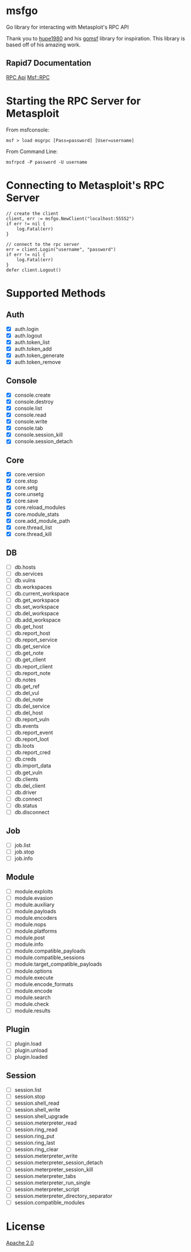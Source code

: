 # msfgo
Go library for interacting with Metasploit's RPC API

Thank you to [hupe1980](https://github.com/hupe1980) and his [gomsf](https://github.com/hupe1980/gomsf) library for inspiration. This library is based off of his amazing work.

## Rapid7 Documentation
[RPC Api](https://docs.rapid7.com/metasploit/rpc-api)
[Msf::RPC](https://docs.metasploit.com/api/Msf/RPC.html)

# Starting the RPC Server for Metasploit
From msfconsole:
```
msf > load msgrpc [Pass=password] [User=username]
```

From Command Line:
```
msfrpcd -P password -U username
```

# Connecting to Metasploit's RPC Server
```
// create the client
client, err := msfgo.NewClient("localhost:55552")
if err != nil {
    log.Fatal(err)
}

// connect to the rpc server
err = client.Login("username", "password")
if err != nil {
    log.Fatal(err)
}
defer client.Logout()
```

# Supported Methods
## Auth
- [X] auth.login
- [X] auth.logout
- [X] auth.token_list
- [X] auth.token_add
- [X] auth.token_generate
- [X] auth.token_remove

## Console
- [X] console.create
- [X] console.destroy
- [X] console.list
- [X] console.read
- [X] console.write
- [X] console.tab
- [X] console.session_kill
- [X] console.session_detach

## Core
- [X] core.version
- [X] core.stop
- [X] core.setg
- [X] core.unsetg
- [X] core.save
- [X] core.reload_modules
- [X] core.module_stats
- [X] core.add_module_path
- [X] core.thread_list
- [X] core.thread_kill

## DB
- [ ] db.hosts
- [ ] db.services
- [ ] db.vulns
- [ ] db.workspaces
- [ ] db.current_workspace
- [ ] db.get_workspace
- [ ] db.set_workspace
- [ ] db.del_workspace
- [ ] db.add_workspace
- [ ] db.get_host
- [ ] db.report_host
- [ ] db.report_service
- [ ] db.get_service
- [ ] db.get_note
- [ ] db.get_client
- [ ] db.report_client
- [ ] db.report_note
- [ ] db.notes
- [ ] db.get_ref
- [ ] db.del_vul
- [ ] db.del_note
- [ ] db.del_service
- [ ] db.del_host
- [ ] db.report_vuln
- [ ] db.events
- [ ] db.report_event
- [ ] db.report_loot
- [ ] db.loots
- [ ] db.report_cred
- [ ] db.creds
- [ ] db.import_data
- [ ] db.get_vuln
- [ ] db.clients
- [ ] db.del_client
- [ ] db.driver
- [ ] db.connect
- [ ] db.status
- [ ] db.disconnect

## Job
- [ ] job.list
- [ ] job.stop
- [ ] job.info

## Module
- [ ] module.exploits
- [ ] module.evasion
- [ ] module.auxiliary
- [ ] module.payloads
- [ ] module.encoders
- [ ] module.nops
- [ ] module.platforms
- [ ] module.post
- [ ] module.info
- [ ] module.compatible_payloads
- [ ] module.compatible_sessions
- [ ] module.target_compatible_payloads
- [ ] module.options
- [ ] module.execute
- [ ] module.encode_formats
- [ ] module.encode
- [ ] module.search
- [ ] module.check
- [ ] module.results

## Plugin
- [ ] plugin.load
- [ ] plugin.unload
- [ ] plugin.loaded

## Session
- [ ] session.list
- [ ] session.stop
- [ ] session.shell_read
- [ ] session.shell_write
- [ ] session.shell_upgrade
- [ ] session.meterpreter_read
- [ ] session.ring_read
- [ ] session.ring_put
- [ ] session.ring_last
- [ ] session.ring_clear
- [ ] session.meterpreter_write
- [ ] session.meterpreter_session_detach
- [ ] session.meterpreter_session_kill
- [ ] session.meterpreter_tabs
- [ ] session.meterpreter_run_single
- [ ] session.meterpreter_script
- [ ] session.meterpreter_directory_separator
- [ ] session.compatible_modules

# License
[Apache 2.0](https://github.com/Deranged0tter/msfgo/tree/main?tab=Apache-2.0-1-ov-file)
